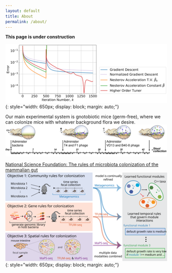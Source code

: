 ```yaml
---
layout: default
title: About
permalink: /about/
---
```



**This page is under construction**


![higher order tuner](/image/highordertuner-01.svg){: style="width: 650px;
    display: block;
    margin: auto;"}

Our main experimental system is gnotobiotic mice (germ-free), where we can colonize mice with whatever background flora we desire.
![mouse time series](/image/mouse_time.png)

[National Science Foundation: The rules of microbiota colonization of the mammalian gut](https://www.nsf.gov/awardsearch/showAward?AWD_ID=2025515&HistoricalAwards=false)
![The rules of microbiota colonization of the mammalian gut](/image/nsfmtm.svg){: style="width: 650px;
    display: block;
    margin: auto;"}
